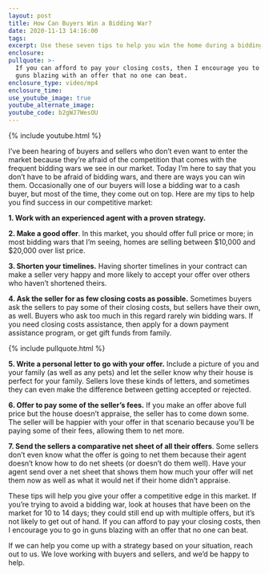 ```yaml
---
layout: post
title: How Can Buyers Win a Bidding War?
date: 2020-11-13 14:16:00
tags:
excerpt: Use these seven tips to help you win the home during a bidding war.
enclosure:
pullquote: >-
  If you can afford to pay your closing costs, then I encourage you to go in
  guns blazing with an offer that no one can beat.
enclosure_type: video/mp4
enclosure_time:
use_youtube_image: true
youtube_alternate_image:
youtube_code: b2gWJ7WesOU
---
```


{% include youtube.html %}

I’ve been hearing of buyers and sellers who don’t even want to enter the market because they’re afraid of the competition that comes with the frequent bidding wars we see in our market. Today I’m here to say that you don’t have to be afraid of bidding wars, and there are ways you can win them. Occasionally one of our buyers will lose a bidding war to a cash buyer, but most of the time, they come out on top. Here are my tips to help you find success in our competitive market:

**1\. Work with an experienced agent with a proven strategy.**

**2\. Make a good offer**. In this market, you should offer full price or more; in most bidding wars that I’m seeing, homes are selling between $10,000 and $20,000 over list price.

**3\. Shorten your timelines.** Having shorter timelines in your contract can make a seller very happy and more likely to accept your offer over others who haven’t shortened theirs.

**4\. Ask the seller for as few closing costs as possible.** Sometimes buyers ask the sellers to pay some of their closing costs, but sellers have their own, as well. Buyers who ask too much in this regard rarely win bidding wars. If you need closing costs assistance, then apply for a down payment assistance program, or get gift funds from family.

{% include pullquote.html %}

**5\. Write a personal letter to go with your offer.** Include a picture of you and your family (as well as any pets) and let the seller know why their house is perfect for your family. Sellers love these kinds of letters, and sometimes they can even make the difference between getting accepted or rejected.

**6\. Offer to pay some of the seller’s fees.** If you make an offer above full price but the house doesn’t appraise, the seller has to come down some. The seller will be happier with your offer in that scenario because you’ll be paying some of their fees, allowing them to net more.

**7\. Send the sellers a comparative net sheet of all their offers**. Some sellers don’t even know what the offer is going to net them because their agent doesn’t know how to do net sheets (or doesn’t do them well). Have your agent send over a net sheet that shows them how much your offer will net them now as well as what it would net if their home didn’t appraise.

These tips will help you give your offer a competitive edge in this market. If you’re trying to avoid a bidding war, look at houses that have been on the market for 10 to 14 days; they could still end up with multiple offers, but it’s not likely to get out of hand. If you can afford to pay your closing costs, then I encourage you to go in guns blazing with an offer that no one can beat.

If we can help you come up with a strategy based on your situation, reach out to us. We love working with buyers and sellers, and we’d be happy to help.
